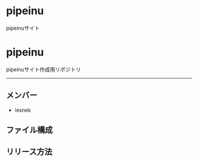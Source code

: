 pipeinu
=======

pipeinuサイト
# pipeinu
pipeinuサイト作成用リポジトリ

---

## メンバー
* iesnek

## ファイル構成

## リリース方法
